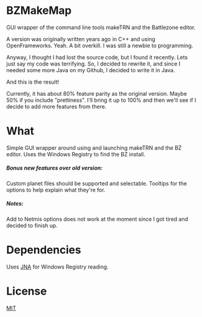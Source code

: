 # BZMakeMap
GUI wrapper of the command line tools makeTRN and the Battlezone editor.

A version was originally written years ago in C++ and using OpenFrameworks. Yeah. A bit overkill. I was still a newbie to programming.

Anyway, I thought I had lost the source code, but I found it recently. Lets just say my code was terrifying. 
So, I decided to rewrite it, and since I needed some more Java on my Github, I decided to write it in Java. 

And this is the result!

Currently, it has about 80% feature parity as the original version. Maybe 50% if you include "prettiness".
I'll bring it up to 100% and then we'll see if I decide to add more features from there.

# What
Simple GUI wrapper around using and launching makeTRN and the BZ editor.
Uses the Windows Registry to find the BZ install.

##### Bonus new features over old version:
Custom planet files should be supported and selectable.
Tooltips for the options to help explain what they're for.

##### Notes:
Add to Netmis options does not work at the moment since I got tired and decided to finish up.

# Dependencies
Uses [JNA](https://github.com/twall/jna) for Windows Registry reading.

# License
[MIT](http://choosealicense.com/licenses/mit/)
